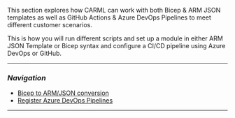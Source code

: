This section explores how CARML can work with both Bicep & ARM JSON templates as well as GitHub Actions & Azure DevOps Pipelines to meet different customer scenarios.

This is how you will run different scripts and set up a module in either ARM JSON Template or Bicep syntax and configure a CI/CD pipeline using Azure DevOps or GitHub.

---

### _Navigation_
- [Bicep to ARM/JSON conversion](./Interoperability%20-%20Bicep%20to%20ARM%20conversion)
- [Register Azure DevOps Pipelines](./Interoperability%20-%20Register%20Azure%20DevOps%20Pipelines)

---
